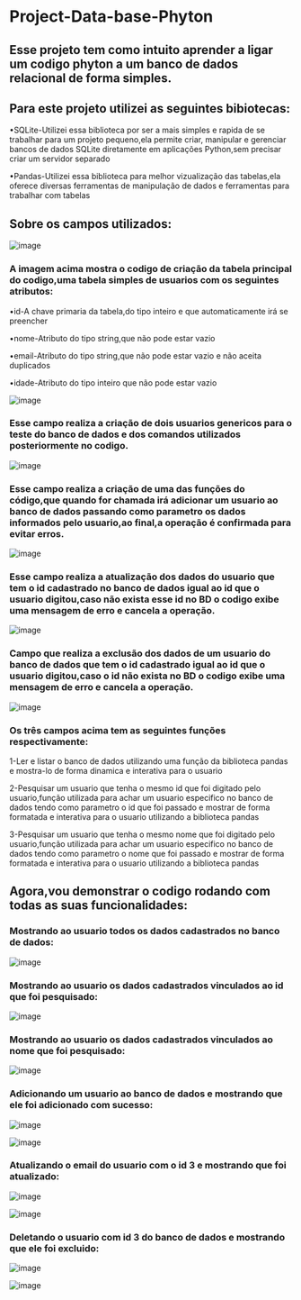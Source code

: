 # Project-Data-base-Phyton

## Esse projeto tem como intuito aprender a ligar um codigo phyton a um banco de dados relacional de forma simples.

## Para este projeto utilizei as seguintes bibiotecas:

•SQLite-Utilizei essa biblioteca por ser a mais simples e rapida de se trabalhar para um projeto pequeno,ela permite criar, manipular e gerenciar bancos de dados SQLite diretamente em aplicações Python,sem precisar criar um servidor separado

•Pandas-Utilizei essa biblioteca para melhor vizualização das tabelas,ela oferece diversas ferramentas de manipulação de dados e ferramentas para trabalhar com tabelas

## Sobre os campos utilizados:

![image](https://github.com/user-attachments/assets/9061b2d6-9534-48c3-9663-78678f125433)

### A imagem acima mostra o codigo de criação da tabela principal do codigo,uma tabela simples de usuarios com os seguintes atributos:

•id-A chave primaria da tabela,do tipo inteiro e que automaticamente irá se preencher

•nome-Atributo do tipo string,que não pode estar vazio

•email-Atributo do tipo string,que não pode estar vazio e não aceita duplicados

•idade-Atributo do tipo inteiro que não pode estar vazio

![image](https://github.com/user-attachments/assets/fe616f30-a253-4db9-b774-32b35505472c)

### Esse campo realiza a criação de dois usuarios genericos para o teste do banco de dados e dos comandos utilizados posteriormente no codigo.

![image](https://github.com/user-attachments/assets/5e6ebb15-6633-4502-a854-df48db26da44)

### Esse campo realiza a criação de uma das funções do código,que quando for chamada irá adicionar um usuario ao banco de dados passando como parametro os dados informados pelo usuario,ao final,a operação é confirmada para evitar erros.

![image](https://github.com/user-attachments/assets/17ce878c-c2cb-445e-a90b-c76e60322dd6)

### Esse campo realiza a atualização dos dados do usuario que tem o id cadastrado no banco de dados igual ao id que o usuario digitou,caso não exista esse id no BD o codigo exibe uma mensagem de erro e cancela a operação.

![image](https://github.com/user-attachments/assets/671a6395-7e0a-476c-8641-a69253ec1b85)

### Campo que realiza a exclusão dos dados de um usuario do banco de dados que tem o id cadastrado igual ao id que o usuario digitou,caso o id não exista no BD o codigo exibe uma mensagem de erro e cancela a operação.

![image](https://github.com/user-attachments/assets/a1a3cba8-8f30-4e2c-98e2-50a595cbc176)

### Os três campos acima tem as seguintes funções respectivamente:

1-Ler e listar o banco de dados utilizando uma função da biblioteca pandas e mostra-lo de forma dinamica e interativa para o usuario

2-Pesquisar um usuario que tenha o mesmo id que foi digitado pelo usuario,função utilizada para achar um usuario especifico no banco de dados tendo como parametro o id que foi passado e mostrar de forma formatada e interativa para o usuario utilizando a biblioteca pandas

3-Pesquisar um usuario que tenha o mesmo nome que foi digitado pelo usuario,função utilizada para achar um usuario especifico no banco de dados tendo como parametro o nome que foi passado e mostrar de forma formatada e interativa para o usuario utilizando a biblioteca pandas

## Agora,vou demonstrar o codigo rodando com todas as suas funcionalidades:

### Mostrando ao usuario todos os dados cadastrados no banco de dados:

![image](https://github.com/user-attachments/assets/7d7bc6f3-abce-4bf0-99ff-dccafedcd36b)

### Mostrando ao usuario os dados cadastrados vinculados ao id que foi pesquisado:

![image](https://github.com/user-attachments/assets/9b44cc36-21ca-4c96-8362-08e55a9123dd)

### Mostrando ao usuario os dados cadastrados vinculados ao nome que foi pesquisado:

![image](https://github.com/user-attachments/assets/d7e7a44e-e7c8-416a-8178-06dc1c6b0a12)

### Adicionando um usuario ao banco de dados e mostrando que ele foi adicionado com sucesso:

![image](https://github.com/user-attachments/assets/c78f93f9-6db7-4b29-a2a9-5545f46a82dc)

![image](https://github.com/user-attachments/assets/648d4a38-eb6f-456c-a609-a8f07b4daac6)

### Atualizando o email do usuario com o id 3 e mostrando que foi atualizado:

![image](https://github.com/user-attachments/assets/fc38759a-0910-40b2-8105-ceb246aebaf7)

![image](https://github.com/user-attachments/assets/7f5b2d9d-2fc7-4584-a63b-75126bdb1ae5)

### Deletando o usuario com id 3 do banco de dados e mostrando que ele foi excluido:

![image](https://github.com/user-attachments/assets/15d7c15a-da19-4fc3-a0bb-f92ff3628d41)

![image](https://github.com/user-attachments/assets/85013689-e670-44ac-8c38-e429bb6af931)
